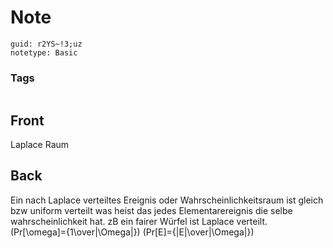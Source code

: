 # Note
```
guid: r2YS~!3;uz
notetype: Basic
```

### Tags
```
```

## Front
Laplace Raum

## Back
Ein nach Laplace verteiltes Ereignis oder Wahrscheinlichkeitsraum ist gleich bzw uniform verteilt was heist das jedes Elementarereignis die selbe wahrscheinlichkeit hat. zB ein fairer Würfel ist Laplace verteilt.
\(Pr[\omega]={1\over|\Omega|}\)
\(Pr[E]={|E|\over|\Omega|}\)
